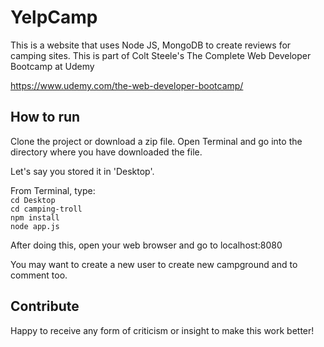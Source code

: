 # YelpCamp

This is a website that uses Node JS, MongoDB to create reviews for camping sites. 
This is part of Colt Steele's The Complete Web Developer Bootcamp at Udemy

https://www.udemy.com/the-web-developer-bootcamp/

## How to run

Clone the project or download a zip file.
Open Terminal and go into the directory where you have downloaded the file. 

Let's say you stored it in 'Desktop'. 

From Terminal, type: 
<br>
`cd Desktop`<br>
`cd camping-troll`<br>
`npm install`<br>
`node app.js`

After doing this, open your web browser and go to localhost:8080

You may want to create a new user to create new campground and to comment too.

## Contribute

Happy to receive any form of criticism or insight to make this work better!
